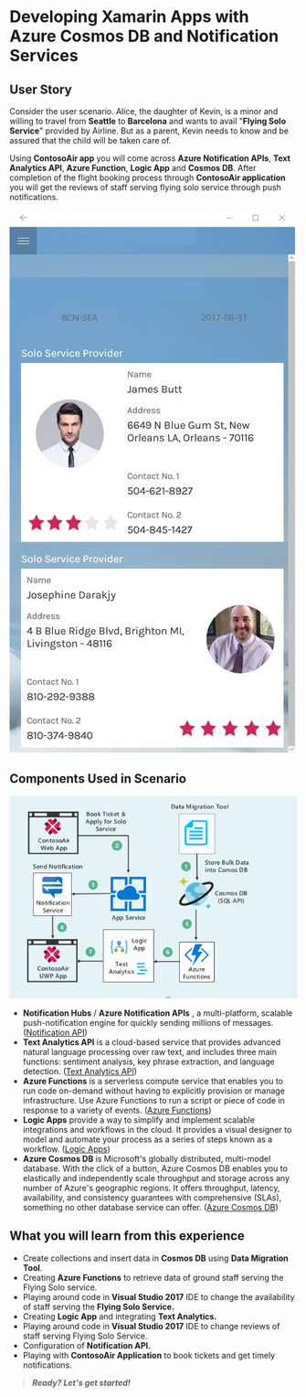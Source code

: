 # Developing Xamarin Apps with Azure Cosmos DB and Notification Services
## User Story

Consider the user scenario. Alice, the daughter of Kevin, is a minor and willing to travel from **Seattle** to **Barcelona** and wants to avail  "**Flying Solo Service**" provided by Airline. But as a parent, Kevin needs to know and be assured that the child will be taken care of.

Using **ContosoAir app** you will come across **Azure Notification APIs**, **Text Analytics API**, **Azure Function**, **Logic App** and **Cosmos DB**. After completion of the flight booking process through **ContosoAir application** you will get the reviews of staff serving flying solo service through push notifications.

   ![](img/user_story_image.jpg)

## Components Used in Scenario

   ![](img/architecture_diagram.png)

- **Notification Hubs** / **Azure Notification APIs** , a multi-platform, scalable push-notification engine for quickly sending millions of messages. ([Notification API](https://docs.microsoft.com/en-us/azure/notification-hubs/notification-hubs-push-notification-overview))
- **Text Analytics API** is a cloud-based service that provides advanced natural language processing over raw text, and includes three main functions: sentiment analysis, key phrase extraction, and language detection. ([Text Analytics API](https://docs.microsoft.com/en-in/azure/cognitive-services/text-analytics/overview))
- **Azure Functions** is a serverless compute service that enables you to run code on-demand without having to explicitly provision or manage infrastructure. Use Azure Functions to run a script or piece of code in response to a variety of events. ([Azure Functions](https://docs.microsoft.com/en-us/azure/azure-functions/))
- **Logic Apps** provide a way to simplify and implement scalable integrations and workflows in the cloud. It provides a visual designer to model and automate your process as a series of steps known as a workflow. ([Logic Apps](https://docs.microsoft.com/en-us/azure/logic-apps/))
- **Azure Cosmos DB** is Microsoft's globally distributed, multi-model database. With the click of a button, Azure Cosmos DB enables you to elastically and independently scale throughput and storage across any number of Azure's geographic regions. It offers throughput, latency, availability, and consistency guarantees with comprehensive (SLAs), something no other database service can offer. ([Azure Cosmos DB](https://docs.microsoft.com/en-us/azure/cosmos-db/))





## What you will learn from this experience

- Create collections and insert data in **Cosmos DB** using **Data Migration Tool**.
- Creating **Azure Functions** to retrieve data of ground staff serving the Flying Solo service.
- Playing around code in **Visual Studio 2017** IDE to change the availability of staff serving the **Flying Solo Service.**
- Creating **Logic App** and integrating **Text Analytics.**
- Playing around code in **Visual Studio 2017** IDE to change reviews of staff serving Flying Solo Service.
- Configuration of **Notification API.**
- Playing with **ContosoAir Application** to book tickets and get timely notifications.

>  ***Ready? Let's get started!***